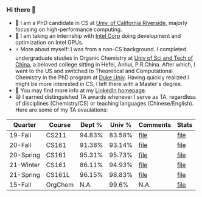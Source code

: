 ### Hi there 👋

<!--
**yzhaiustc/yzhaiustc** is a ✨ _special_ ✨ repository because its `README.md` (this file) appears on your GitHub profile.

Here are some ideas to get you started:

- 🔭 I’m currently working on ...
- 🌱 I’m currently learning ...
- 👯 I’m looking to collaborate on ...
- 🤔 I’m looking for help with ...
- 💬 Ask me about ...
- 📫 How to reach me: ...
- 😄 Pronouns: ...
- ⚡ Fun fact: ...
-->
- 🔭 I am a PhD candidate in CS at [Univ. of California Riverside](https://www.ucr.edu/), majorly focusing on high-performance computing.
- 🌱 I am taking an internship with [Intel Corp](https://www.intel.com/content/www/us/en/homepage.html) doing development and optimization on Intel GPUs.
- ⚡ More about myself: I was from a non-CS background. I completed undergraduate studies in Organic Chemistry at [Univ of Sci and Tech of China](https://en.ustc.edu.cn/), a beloved college sitting in Hefei, Anhui, P.R.China. After which, I went to the US and switched to Theoretical and Computational Chemistry in the PhD program at [Duke Univ](https://duke.edu/). Having quickly realized I might be more interested in CS, I left there with a Master's degree.
- 💬 You may find more info at my [LinkedIn homepage](https://www.linkedin.com/in/yujia-zhai-ustc/).
- 😄 I earned distinguished TA awards whenever I serve as TA, regardless of disciplines (Chemistry/CS) or teaching languages (Chinese/English). Here are some of my TA evaulations:

| Quarter   | Course  | Dept % | Univ % | Comments                                                                     | Stats                                                                     |
|-----------|---------|--------|--------|------------------------------------------------------------------------------|---------------------------------------------------------------------------|
| 19-Fall   | CS211   | 94.83% | 83.58% | [file](https://www.cs.ucr.edu/~yzhai015/TA_eval/CS211_19Fall_comment.pdf)    | [file](https://www.cs.ucr.edu/~yzhai015/TA_eval/CS211_19Fall_stat.pdf)    |
| 20-Fall   | CS161   | 91.38% | 93.14% | [file](https://www.cs.ucr.edu/~yzhai015/TA_eval/CS161_20Fall_comment.pdf)    | [file](https://www.cs.ucr.edu/~yzhai015/TA_eval/CS161_20Fall_stat.pdf)    |
| 20-Spring | CS161   | 95.31% | 95.73% | [file](https://www.cs.ucr.edu/~yzhai015/TA_eval/CS161_20Spring_comment.pdf)  | [file](https://www.cs.ucr.edu/~yzhai015/TA_eval/CS161_20Spring_stat.pdf)  |
| 21-Winter | CS161   | 86.11% | 94.93% | [file](https://www.cs.ucr.edu/~yzhai015/TA_eval/CS161_21Winter_comment.pdf)  | [file](https://www.cs.ucr.edu/~yzhai015/TA_eval/CS161_21Winter_stat.pdf)  |
| 21-Spring | CS161L  | 96.15% | 98.83% | [file](https://www.cs.ucr.edu/~yzhai015/TA_eval/CS161L_21Spring_comment.pdf) | [file](https://www.cs.ucr.edu/~yzhai015/TA_eval/CS161L_21Spring_stat.pdf) |
| 15-Fall   | OrgChem | N.A.   | 99.6%  | N.A.                                                                         | [file](https://www.cs.ucr.edu/~yzhai015/TA_eval/ustc_chem_eval.jpg)       |
